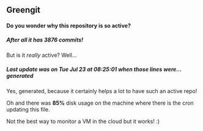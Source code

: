 ## Greengit

#### Do you wonder why this repository is so active?

##### After all it has 3876 commits!

But is it *really* active? Well...

##### Last update was on Tue Jul 23 at 08:25:01 when those lines were... generated

Yes, generated, because it certainly helps a lot to have such an active repo!

Oh and there was **85%** disk usage on the machine
where there is the cron updating this file.

Not the best way to monitor a VM in the cloud but it works! :)
